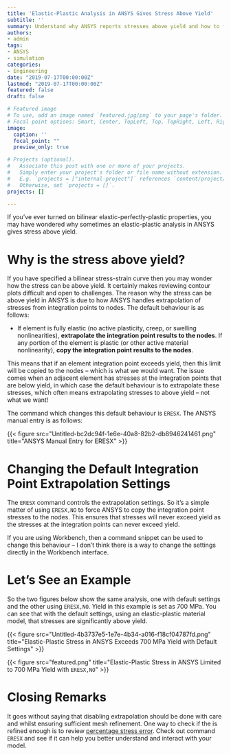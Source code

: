 ```yaml
---
title: 'Elastic-Plastic Analysis in ANSYS Gives Stress Above Yield'
subtitle: ''
summary: Understand why ANSYS reports stresses above yield and how to fix it
authors:
- admin
tags:
- ANSYS
- simulation
categories:
- Engineering
date: "2019-07-17T00:00:00Z"
lastmod: "2019-07-17T00:00:00Z"
featured: false
draft: false

# Featured image
# To use, add an image named `featured.jpg/png` to your page's folder.
# Focal point options: Smart, Center, TopLeft, Top, TopRight, Left, Right, BottomLeft, Bottom, BottomRight
image:
  caption: ''
  focal_point: ""
  preview_only: true

# Projects (optional).
#   Associate this post with one or more of your projects.
#   Simply enter your project's folder or file name without extension.
#   E.g. `projects = ["internal-project"]` references `content/project/deep-learning/index.md`.
#   Otherwise, set `projects = []`.
projects: []

---
```


If you’ve ever turned on bilinear elastic-perfectly-plastic properties, you may have wondered why sometimes an elastic-plastic analysis in ANSYS gives stress above yield.

# Why is the stress above yield?

If you have specified a bilinear stress-strain curve then you may wonder how the stress can be above yield. It certainly makes reviewing contour plots difficult and open to challenges. The reason why the stress can be above yield in ANSYS is due to how ANSYS handles extrapolation of stresses from integration points to nodes. The default behaviour is as follows:

- If element is fully elastic (no active plasticity, creep, or swelling nonlinearities), **extrapolate the integration point results to the nodes**. If any portion of the element is plastic (or other active material nonlinearity), **copy the integration point results to the nodes**.

This means that if an element integration point exceeds yield, then this limit will be copied to the nodes – which is what we would want. The issue comes when an adjacent element has stresses at the integration points that are below yield, in which case the default behaviour is to extrapolate these stresses, which often means extrapolating stresses to above yield – not what we want!

The command which changes this default behaviour is `ERESX`. The ANSYS manual entry is as follows:

{{< figure src="Untitled-bc2dc94f-1e6e-40a8-82b2-db8946241461.png" title="ANSYS Manual Entry for ERESX" >}}

# Changing the Default Integration Point Extrapolation Settings

The `ERESX` command controls the extrapolation settings. So it’s a simple matter of using `ERESX,NO` to force ANSYS to copy the integration point stresses to the nodes. This ensures that stresses will never exceed yield as the stresses at the integration points can never exceed yield.

If you are using Workbench, then a command snippet can be used to change this behaviour – I don’t think there is a way to change the settings directly in the Workbench interface.

# Let’s See an Example

So the two figures below show the same analysis, one with default settings and the other using `ERESX,NO`. Yield in this example is set as 700 MPa. You can see that with the default settings, using an elastic-plastic material model, that stresses are significantly above yield.

{{< figure src="Untitled-4b3737e5-1e7e-4b34-a016-f18cf04787fd.png" title="Elastic-Plastic Stress in ANSYS Exceeds 700 MPa Yield with Default Settings" >}}

{{< figure src="featured.png" title="Elastic-Plastic Stress in ANSYS Limited to 700 MPa Yield with `ERESX,NO`" >}}


# Closing Remarks

It goes without saying that disabling extrapolation should be done with care and whilst ensuring sufficient mesh refinement. One way to check if the is refined enough is to review [percentage stress error](https://nickjstevens.netlify.com/post/2019/ansys-percentage-stress-error/). Check out command `ERESX` and see if it can help you better understand and interact with your model.